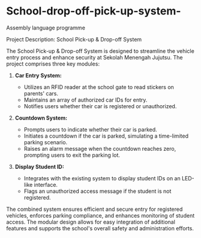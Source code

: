 # School-drop-off-pick-up-system-
Assembly language programme

Project Description: School Pick-up & Drop-off System

The School Pick-up & Drop-off System is designed to streamline the vehicle entry process and enhance security at Sekolah Menengah Jujutsu. The project comprises three key modules:

1. **Car Entry System:**
   - Utilizes an RFID reader at the school gate to read stickers on parents' cars.
   - Maintains an array of authorized car IDs for entry.
   - Notifies users whether their car is registered or unauthorized.

2. **Countdown System:**
   - Prompts users to indicate whether their car is parked.
   - Initiates a countdown if the car is parked, simulating a time-limited parking scenario.
   - Raises an alarm message when the countdown reaches zero, prompting users to exit the parking lot.

3. **Display Student ID:**
   - Integrates with the existing system to display student IDs on an LED-like interface.
   - Flags an unauthorized access message if the student is not registered.

The combined system ensures efficient and secure entry for registered vehicles, enforces parking compliance, and enhances monitoring of student access. The modular design allows for easy integration of additional features and supports the school's overall safety and administration efforts.
